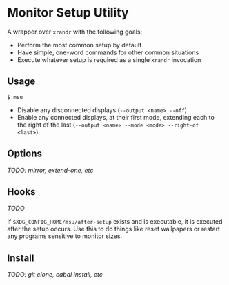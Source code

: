 # Monitor Setup Utility

A wrapper over `xrandr` with the following goals:

* Perform the most common setup by default
* Have simple, one-word commands for other common situations
* Execute whatever setup is required as a single `xrandr` invocation

## Usage

```
$ msu
```

* Disable any disconnected displays (`--output <name> --off`)
* Enable any connected displays, at their first mode, extending each to 
  the right of the last (`--output <name> --mode <mode> --right-of 
  <last>`)

## Options

*TODO: mirror, extend-one, etc*

## Hooks

*TODO*

If `$XDG_CONFIG_HOME/msu/after-setup` exists and is executable, it is 
executed after the setup occurs. Use this to do things like reset 
wallpapers or restart any programs sensitive to monitor sizes.

## Install

*TODO: git clone, cabal install, etc*
